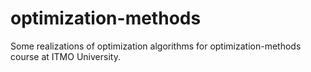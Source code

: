 # optimization-methods

Some realizations of optimization algorithms for optimization-methods course at ITMO University.
